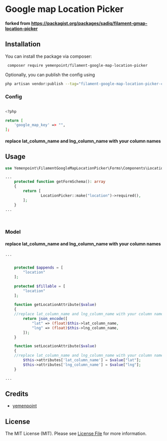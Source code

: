 # Google map Location Picker
#### forked from https://packagist.org/packages/sadiq/filament-gmap-location-picker

## Installation

You can install the package via composer:

```bash
 composer require yemenpoint/filament-google-map-location-picker
```

Optionally, you can publish the config using

```bash
php artisan vendor:publish --tag="filament-google-map-location-picker-config"
```
### Config
```bash

<?php

return [
    'google_map_key' => "",
];


```

#### replace lat_column_name and lng_column_name with your column names

## Usage

```php
use Yemenpoint\FilamentGoogleMapLocationPicker\Forms\Components\LocationPicker;

...
    protected function getFormSchema(): array
    {
        return [
                LocationPicker::make("location")->required(),
        ];
    }
...
```

<div align="center">
    <img src="https://github.com/yemenpoint/filament-google-map-location-picker/blob/main/images/image1.png" alt="">
</div>
<br/>

####  

### Model

#### replace lat_column_name and lng_column_name with your column names

```php
...


    protected $appends = [
        "location"
    ];
    
    protected $fillable = [
        "location"
    ];
    
    function getLocationAttribute($value)
    {
    //replace lat_column_name and lng_column_name with your column names
        return json_encode([
            "lat" => (float)$this->lat_column_name,
            "lng" => (float)$this->lng_column_name,
        ]);
    }

    function setLocationAttribute($value)
    {
    //replace lat_column_name and lng_column_name with your column names
        $this->attributes['lat_column_name'] = $value["lat"];
        $this->attributes['lng_column_name'] = $value["lng"];
    }

...
```

## Credits

- [yemenpoint](https://github.com/yemenpoint)

## License

The MIT License (MIT). Please see [License File](LICENSE.md) for more information.
